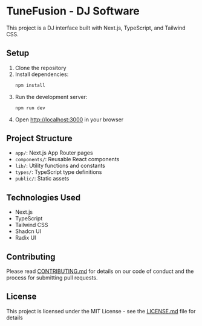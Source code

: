# TuneFusion - DJ Software

This project is a DJ interface built with Next.js, TypeScript, and Tailwind CSS.

## Setup

1. Clone the repository
2. Install dependencies:
   ```bash
   npm install
   ```
3. Run the development server:
   ```bash
   npm run dev
   ```
4. Open [http://localhost:3000](http://localhost:3000) in your browser

## Project Structure

- `app/`: Next.js App Router pages
- `components/`: Reusable React components
- `lib/`: Utility functions and constants
- `types/`: TypeScript type definitions
- `public/`: Static assets

## Technologies Used

- Next.js
- TypeScript
- Tailwind CSS
- Shadcn UI
- Radix UI

## Contributing

Please read [CONTRIBUTING.md](CONTRIBUTING.md) for details on our code of conduct and the process for submitting pull requests.

## License

This project is licensed under the MIT License - see the [LICENSE.md](LICENSE.md) file for details
